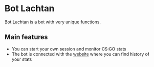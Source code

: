 # Bot Lachtan


Bot Lachtan is a bot with very unique functions.


## Main features
- You can start your own session and monitor CS:GO stats
- The bot is connected with the [website](https://Bot-Lachtan-2.discordsam.repl.co) where you can find history of your stats
